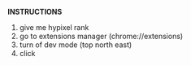 **INSTRUCTIONS**
1. give me hypixel rank
2. go to extensions manager (chrome://extensions)
3. turn of dev mode (top north east)
4. click 

